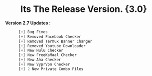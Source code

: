 # <h1 align="center">Its The Release Version. {3.0}</h1>

**Version 2.7 Updates :**
```python
      [+] Bug Fixes
      [+] Removed Facebook Checker
      [+] Removed Termux Banner Changer
      [+] Removed Youtube Downloader
      [+] New Hulu Checker
      [+] New FreeKaMaal Checker
      [+] New Aha Checker
      [+] New VyprVpn Checker
      [+] 2 New Private Combo Files
```
